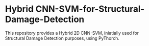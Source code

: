 # Hybrid CNN-SVM-for-Structural-Damage-Detection

This repository provides a Hybrid 2D CNN-SVM, iniatially used for Structural Damage Detection purposes, using PyThorch.
